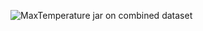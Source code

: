 ![MaxTemperature jar on combined dataset](https://github.com/illinoistech-itm/bshah40/blob/master/ITMD-521/Week-04/images/mt-combine.png)

